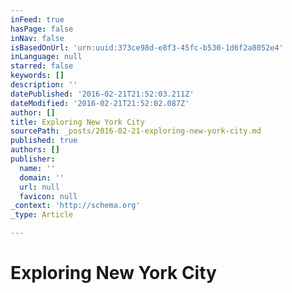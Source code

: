 ```yaml
---
inFeed: true
hasPage: false
inNav: false
isBasedOnUrl: 'urn:uuid:373ce98d-e8f3-45fc-b530-1d6f2a8052e4'
inLanguage: null
starred: false
keywords: []
description: ''
datePublished: '2016-02-21T21:52:03.211Z'
dateModified: '2016-02-21T21:52:02.087Z'
author: []
title: Exploring New York City
sourcePath: _posts/2016-02-21-exploring-new-york-city.md
published: true
authors: []
publisher:
  name: ''
  domain: ''
  url: null
  favicon: null
_context: 'http://schema.org'
_type: Article

---
```

# Exploring New York City